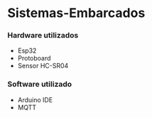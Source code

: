 # Sistemas-Embarcados

### Hardware utilizados
- Esp32
- Protoboard
- Sensor HC-SR04

### Software utilizado
- Arduino IDE
- MQTT
  
